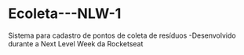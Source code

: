 # Ecoleta---NLW-1
Sistema para cadastro de pontos de coleta de resíduos -Desenvolvido durante a Next Level Week da Rocketseat
